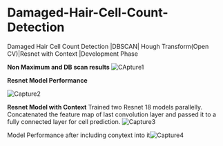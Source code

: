 # Damaged-Hair-Cell-Count-Detection
Damaged Hair Cell Count Detection |DBSCAN| Hough Transform(Open CV)|Resnet with Context |Development Phase 

**Non Maximum and DB scan results**
![CApture1](https://user-images.githubusercontent.com/99614234/191880516-6a9d82d4-303a-4a25-9c0d-d418c8c4e304.PNG)

**Resnet Model Performance**

![Capture2](https://user-images.githubusercontent.com/99614234/191882006-3a7b5ce3-044a-4941-8b30-b1444c98dba4.PNG)


**Resnet Model with Context**
Trained two Resnet 18 models parallelly. Concatenated the feature map of last convolution layer and passed it to a fully connected layer for cell prediction.
![Capture3](https://user-images.githubusercontent.com/99614234/191881043-e4dbfa9e-d1b3-4676-8521-b3b170ad7228.PNG)

Model Performance after including conytext into it![Capture4](https://user-images.githubusercontent.com/99614234/191881306-28e0e1dc-ea14-4a41-aa69-5330954ab202.PNG)
